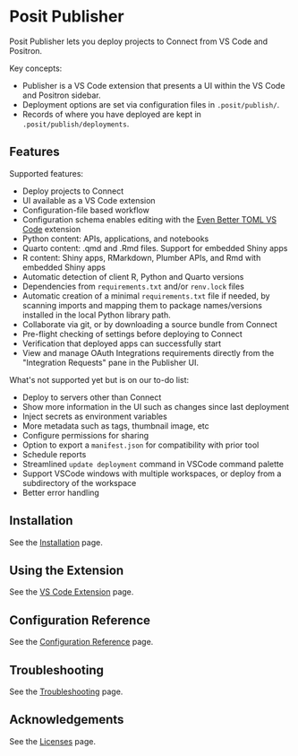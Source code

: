 # Posit Publisher

Posit Publisher lets you deploy projects to Connect from VS Code and Positron.

Key concepts:

- Publisher is a VS Code
  extension that presents a UI within the VS Code and Positron sidebar.
- Deployment options are set via configuration files in `.posit/publish/`.
- Records of where you have deployed are kept in `.posit/publish/deployments`.

## Features

Supported features:

- Deploy projects to Connect
- UI available as a VS Code extension
- Configuration-file based workflow
- Configuration schema enables editing with the [Even Better TOML
  VS Code](https://marketplace.visualstudio.com/items?itemName=tamasfe.even-better-toml)
  extension
- Python content: APIs, applications, and notebooks
- Quarto content: .qmd and .Rmd files. Support for embedded Shiny apps
- R content: Shiny apps, RMarkdown, Plumber APIs, and Rmd with embedded Shiny apps
- Automatic detection of client R, Python and Quarto versions
- Dependencies from `requirements.txt` and/or `renv.lock` files
- Automatic creation of a minimal `requirements.txt` file if needed, by scanning imports and mapping them to package names/versions installed in the local Python library path.
- Collaborate via git, or by downloading a source bundle from Connect
- Pre-flight checking of settings before deploying to Connect
- Verification that deployed apps can successfully start
- View and manage OAuth Integrations requirements directly from the "Integration Requests" pane in the Publisher UI.

What's not supported yet but is on our to-do list:

- Deploy to servers other than Connect
- Show more information in the UI such as changes since last deployment
- Inject secrets as environment variables
- More metadata such as tags, thumbnail image, etc
- Configure permissions for sharing
- Option to export a `manifest.json` for compatibility with prior tool
- Schedule reports
- Streamlined `update deployment` command in VSCode command palette
- Support VSCode windows with multiple workspaces, or deploy from a
  subdirectory of the workspace
- Better error handling

## Installation

See the [Installation](installation.md) page.

## Using the Extension

See the [VS Code Extension](vscode.md) page.

## Configuration Reference

See the [Configuration Reference](configuration.md) page.

## Troubleshooting

See the [Troubleshooting](troubleshooting.md) page.

## Acknowledgements

See the [Licenses](licenses.md) page.
